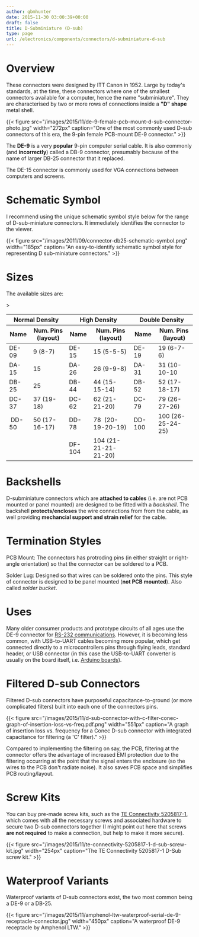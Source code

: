 ```yaml
---
author: gbmhunter
date: 2015-11-30 03:00:39+00:00
draft: false
title: D-Subminiature (D-sub)
type: page
url: /electronics/components/connectors/d-subminiature-d-sub
---
```


# Overview

These connectors were designed by ITT Canon in 1952. Large by today's standards, at the time, these connectors where one of the smallest connectors available for a computer, hence the name "subminiature". They are characterised by two or more rows of connections inside a **"D" shape** metal shell.

{{< figure src="/images/2015/11/de-9-female-pcb-mount-d-sub-connector-photo.jpg" width="272px" caption="One of the most commonly used D-sub connectors of this era, the 9-pin female PCB-mount DE-9 connector."  >}}

The **DE-9** is a very **popular** 9-pin computer serial cable. It is also commonly (and **incorrectly**) called a DB-9 connector, presumably because of the name of larger DB-25 connector that it replaced.

The DE-15 connector is commonly used for VGA connections between computers and screens.

# Schematic Symbol

I recommend using the unique schematic symbol style below for the range of D-sub-miniature connectors. It immediately identifies the connector to the viewer.

{{< figure src="/images/2011/09/connector-db25-schematic-symbol.png" width="185px" caption="An easy-to-identify schematic symbol style for representing D sub-miniature connectors."  >}}

# Sizes

The available sizes are:

<table>
    <thead>
        <tr>
            <th colspan="2" >Normal Density</th>
            <th colspan="2" >High Density</th>
            <th colspan="2" >Double Density</th>
        </tr>
        <tr>
            <th>Name</th>
            <th>Num. Pins (layout)</th>
            <th>Name</th>
            <th>Num. Pins (layout)</th>
            <th>Name</th>
            <th>Num. Pins (layout)</th>
        </tr>
    </thead>
    <tbody>
><tr >
<td >DE-09
</td>
<td >9 (8-7)
</td>
<td >DE-15
</td>
<td >15 (5-5-5)
</td>
<td >DE-19
</td>
<td >19 (6-7-6)
</td></tr><tr >
<td >DA-15
</td>
<td >15
</td>
<td >DA-26
</td>
<td >26 (9-9-8)
</td>
<td >DA-31
</td>
<td >31 (10-10-10
</td></tr><tr >
<td >DB-25
</td>
<td >25
</td>
<td >DB-44
</td>
<td >44 (15-15-14)
</td>
<td >DB-52
</td>
<td >52 (17-18-17)
</td></tr><tr >
<td >DC-37
</td>
<td >37 (19-18) 
</td>
<td >DC-62
</td>
<td >62 (21-21-20)
</td>
<td >DC-79
</td>
<td >79 (26-27-26)
</td></tr><tr >
<td > DD-50
</td>
<td >50 (17-16-17) 
</td>
<td >DD-78
</td>
<td >78  (20-19-20-19)
</td>
<td >DD-100
</td>
<td >100 (26-25-24-25)
</td></tr><tr >
<td > 
</td>
<td > 
</td>
<td >DF-104
</td>
<td >104 (21-21-21-21-20)
</td>
<td > 
</td>
<td > 
</td></tr></tbody></table>

# Backshells

D-subminiature connectors which are **attached to cables** (i.e. are not PCB mounted or panel mounted) are designed to be fitted with a _backshell_. The backshell **protects/encloses** the wire connections from from the cable, as well providing **mechancial support and strain relief** for the cable.

# Termination Styles

PCB Mount: The connectors has protroding pins (in either straight or right-angle orientation) so that the connector can be soldered to a PCB.

Solder Lug: Designed so that wires can be soldered onto the pins. This style of connector is designed to be panel mounted (**not PCB mounted**). Also called _solder bucket_.

# Uses

Many older consumer products and prototype circuits of all ages use the DE-9 connector for [RS-232 communications](/electronics/communication-protocols/rs-232-protocol). However, it is becoming less common, with USB-to-UART cables becoming more popular, which get connected directly to a microcontrollers pins through flying leads, standard header, or USB connector (in this case the USB-to-UART converter is usually on the board itself, i.e. [Arduino boards](/programming/microcontrollers/arduino)).

# Filtered D-sub Connectors

Filtered D-sub connectors have purposeful capacitance-to-ground (or more complicated filters) built into each one of the connectors pins.

{{< figure src="/images/2015/11/d-sub-connector-with-c-filter-conec-graph-of-insertion-loss-vs-freq.pdf.png" width="551px" caption="A graph of insertion loss vs. frequency for a Conec D-sub connector with integrated capacitance for filtering (a 'C' filter)."  >}}

Compared to implementing the filtering on say, the PCB, filtering at the connector offers the advantage of increased EMI protection due to the filtering occurring at the point that the signal enters the enclosure (so the wires to the PCB don't radiate noise). It also saves PCB space and simplifies PCB routing/layout.

# Screw Kits

You can buy pre-made screw kits, such as the [TE Connectivity 5205817-1](http://www.digikey.co.nz/product-search/en?vendor=0&keywords=5205817-1&stock=1), which comes with all the necessary screws and associated hardware to secure two D-sub connectors together (I might point out here that screws **are not required** to make a connection, but help to make it more secure).

{{< figure src="/images/2015/11/te-connectivity-5205817-1-d-sub-screw-kit.jpg" width="254px" caption="The TE Connectivity 5205817-1 D-Sub screw kit."  >}}

# Waterproof Variants

Waterproof variants of D-sub connectors exist, the two most common being a DE-9 or a DB-25.

{{< figure src="/images/2015/11/amphenol-ltw-waterproof-serial-de-9-receptacle-connector.jpg" width="450px" caption="A waterproof DE-9 receptacle by Amphenol LTW."  >}}
